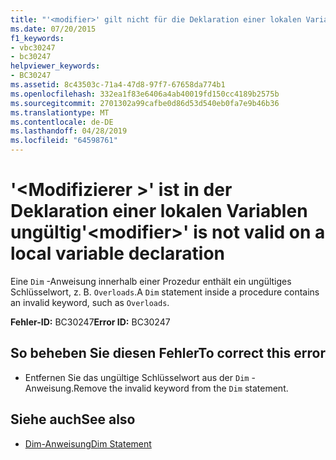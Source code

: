 ```yaml
---
title: "'<modifier>' gilt nicht für die Deklaration einer lokalen Variablen"
ms.date: 07/20/2015
f1_keywords:
- vbc30247
- bc30247
helpviewer_keywords:
- BC30247
ms.assetid: 8c43503c-71a4-47d8-97f7-67658da774b1
ms.openlocfilehash: 332ea1f83e6406a4ab40019fd150cc4189b2575b
ms.sourcegitcommit: 2701302a99cafbe0d86d53d540eb0fa7e9b46b36
ms.translationtype: MT
ms.contentlocale: de-DE
ms.lasthandoff: 04/28/2019
ms.locfileid: "64598761"
---
```

# <a name="modifier-is-not-valid-on-a-local-variable-declaration"></a><span data-ttu-id="0b81f-102">'\<Modifizierer >' ist in der Deklaration einer lokalen Variablen ungültig</span><span class="sxs-lookup"><span data-stu-id="0b81f-102">'\<modifier>' is not valid on a local variable declaration</span></span>
<span data-ttu-id="0b81f-103">Eine `Dim` -Anweisung innerhalb einer Prozedur enthält ein ungültiges Schlüsselwort, z. B. `Overloads`.</span><span class="sxs-lookup"><span data-stu-id="0b81f-103">A `Dim` statement inside a procedure contains an invalid keyword, such as `Overloads`.</span></span>  
  
 <span data-ttu-id="0b81f-104">**Fehler-ID:** BC30247</span><span class="sxs-lookup"><span data-stu-id="0b81f-104">**Error ID:** BC30247</span></span>  
  
## <a name="to-correct-this-error"></a><span data-ttu-id="0b81f-105">So beheben Sie diesen Fehler</span><span class="sxs-lookup"><span data-stu-id="0b81f-105">To correct this error</span></span>  
  
- <span data-ttu-id="0b81f-106">Entfernen Sie das ungültige Schlüsselwort aus der `Dim` -Anweisung.</span><span class="sxs-lookup"><span data-stu-id="0b81f-106">Remove the invalid keyword from the `Dim` statement.</span></span>  
  
## <a name="see-also"></a><span data-ttu-id="0b81f-107">Siehe auch</span><span class="sxs-lookup"><span data-stu-id="0b81f-107">See also</span></span>

- [<span data-ttu-id="0b81f-108">Dim-Anweisung</span><span class="sxs-lookup"><span data-stu-id="0b81f-108">Dim Statement</span></span>](../../visual-basic/language-reference/statements/dim-statement.md)
